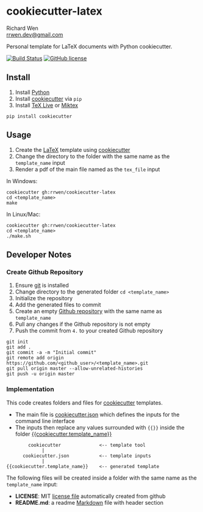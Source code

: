 # cookiecutter-latex

Richard Wen  
rrwen.dev@gmail.com  

Personal template for LaTeX documents with Python cookiecutter.

[![Build Status](https://travis-ci.org/rrwen/cookiecutter-latex.svg?branch=master)](https://travis-ci.org/rrwen/cookiecutter-latex)
[![GitHub license](https://img.shields.io/github/license/rrwen/cookiecutter-latex.svg)](https://github.com/rrwen/cookiecutter-latex/blob/master/LICENSE)

## Install

1. Install [Python](https://www.python.org/downloads/)
2. Install [cookiecutter](https://pypi.python.org/pypi/cookiecutter) via `pip`
3. Install [TeX Live](https://www.tug.org/texlive/acquire-netinstall.html) or [Miktex](https://miktex.org/download)

```
pip install cookiecutter
```

## Usage

1. Create the [LaTeX](https://www.latex-project.org/) template using [cookiecutter](https://pypi.python.org/pypi/cookiecutter)
2. Change the directory to the folder with the same name as the `template_name` input
3. Render a pdf of the main file named as the `tex_file` input

In Windows:

```
cookiecutter gh:rrwen/cookiecutter-latex
cd <template_name>
make
```

In Linux/Mac:

```
cookiecutter gh:rrwen/cookiecutter-latex
cd <template_name>
./make.sh
```

## Developer Notes

### Create Github Repository

1. Ensure [git](https://git-scm.com/) is installed
2. Change directory to the generated folder `cd <template_name>`
3. Initialize the repository
4. Add the generated files to commit
5. Create an empty [Github repository](https://help.github.com/articles/create-a-repo/) with the same name as `template_name`
6. Pull any changes if the Github repository is not empty
7. Push the commit from `4.` to your created Github repository

```
git init
git add .
git commit -a -m "Initial commit"
git remote add origin https://github.com/<github_user>/<template_name>.git
git pull origin master --allow-unrelated-histories
git push -u origin master
```

### Implementation

This code creates folders and files for [cookiecutter](https://pypi.python.org/pypi/cookiecutter) templates.

* The main file is [cookiecutter.json](https://github.com/rrwen/cookiecutter-npm/blob/master/cookiecutter.json) which defines the inputs for the command line interface
* The inputs then replace any values surrounded with `{{}}` inside the folder [{{cookiecutter.template_name}}](https://github.com/rrwen/cookiecutter-latex/tree/master/%7B%7B{{cookiecutter.template_name}}%7D%7D)

```
        cookiecutter              <-- template tool
             |
      cookiecutter.json           <-- template inputs
             |
{{cookiecutter.template_name}}    <-- generated template
```

The following files will be created inside a folder with the same name as the `template_name` input:

* **LICENSE**: MIT [license file](https://help.github.com/articles/licensing-a-repository/) automatically created from github
* **README.md**: a readme [Markdown](https://daringfireball.net/projects/markdown/) file with header section
